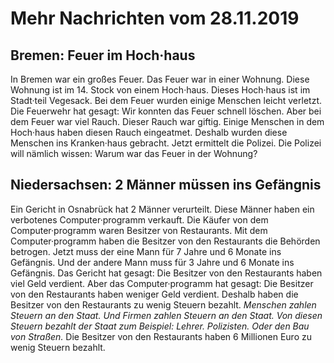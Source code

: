 #          Mehr Nachrichten vom 28.11.2019      


##                Bremen: Feuer im Hoch·haus            
In Bremen war ein großes Feuer. Das Feuer war in einer Wohnung. Diese Wohnung ist im 14. Stock von einem Hoch·haus. Dieses Hoch·haus ist im Stadt·teil Vegesack. Bei dem Feuer wurden einige Menschen leicht verletzt. Die Feuerwehr hat gesagt: Wir konnten das Feuer schnell löschen. Aber bei dem Feuer war viel Rauch. Dieser Rauch war giftig. Einige Menschen in dem Hoch·haus haben diesen Rauch eingeatmet. Deshalb wurden diese Menschen ins Kranken·haus gebracht. Jetzt ermittelt die Polizei. Die Polizei will nämlich wissen: Warum war das Feuer in der Wohnung? 

##                Niedersachsen: 2 Männer müssen ins Gefängnis            
Ein Gericht in Osnabrück hat 2 Männer verurteilt. Diese Männer haben ein verbotenes Computer·programm verkauft. Die Käufer von dem Computer·programm waren Besitzer von Restaurants. Mit dem Computer·programm haben die Besitzer von den Restaurants die Behörden betrogen. Jetzt muss der eine Mann für 7 Jahre und 6 Monate ins Gefängnis. Und der andere Mann muss für 3 Jahre und 6 Monate ins Gefängnis. Das Gericht hat gesagt: Die Besitzer von den Restaurants haben viel Geld verdient. Aber das Computer·programm hat gesagt: Die Besitzer von den Restaurants haben weniger Geld verdient. Deshalb haben die Besitzer von den Restaurants zu wenig Steuern bezahlt.  *Menschen zahlen Steuern an den Staat.*   *Und Firmen zahlen Steuern an den Staat.*   *Von diesen Steuern bezahlt der Staat zum Beispiel:*  *Lehrer.*  *Polizisten.*   *Oder den Bau von Straßen.*  Die Besitzer von den Restaurants haben 6 Millionen Euro zu wenig Steuern bezahlt. 
